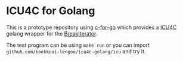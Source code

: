 # ICU4C for Golang

This is a prototype repository using [c-for-go](https://github.com/xlab/c-for-go) which provides a [ICU4C](https://unicode-org.github.io/icu/userguide/icu4c/) golang wrapper for the [BreakIterator](https://github.com/unicode-org/icu/blob/main/icu4c/source/common/unicode/ubrk.h).

The test program can be using `make run` or you can import `github.com/boekkooi-lengoo/icu4c-golang/icu` and try it.
